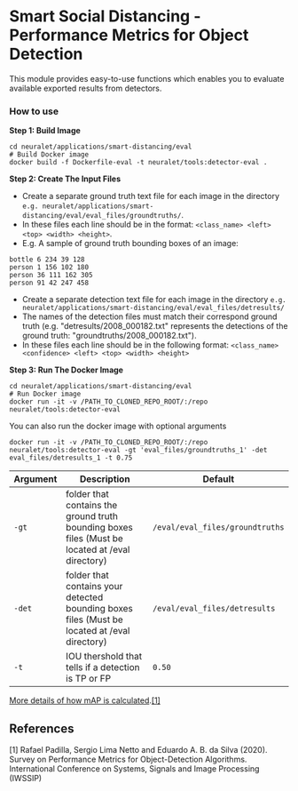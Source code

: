 # Smart Social Distancing - Performance Metrics for Object Detection

This module provides easy-to-use functions which enables you to evaluate available exported results from detectors.

### How to use
**Step 1: Build Image**
```
cd neuralet/applications/smart-distancing/eval
# Build Docker image
docker build -f Dockerfile-eval -t neuralet/tools:detector-eval .
```
**Step 2: Create The Input Files**

* Create a separate ground truth text file for each image in the directory `e.g. neuralet/applications/smart-distancing/eval/eval_files/groundtruths/`.
* In these files each line should be in the format: `<class_name> <left> <top> <width> <height>`.
* E.g. A sample of ground truth bounding boxes of an image:
```
bottle 6 234 39 128
person 1 156 102 180
person 36 111 162 305
person 91 42 247 458
```
* Create a separate detection text file for each image in the directory `e.g. neuralet/applications/smart-distancing/eval/eval_files/detresults/`
* The names of the detection files must match their correspond ground truth (e.g. "detresults/2008_000182.txt" represents the detections of the ground truth: "groundtruths/2008_000182.txt").
* In these files each line should be in the following format: `<class_name> <confidence> <left> <top> <width> <height>`

**Step 3: Run The Docker Image**
```
cd neuralet/applications/smart-distancing/eval
# Run Docker image
docker run -it -v /PATH_TO_CLONED_REPO_ROOT/:/repo neuralet/tools:detector-eval
```
You can also run the docker image with optional arguments
```
docker run -it -v /PATH_TO_CLONED_REPO_ROOT/:/repo neuralet/tools:detector-eval -gt 'eval_files/groundtruths_1' -det eval_files/detresults_1 -t 0.75
```


| Argument | Description | Default |
| -------- | -------- | -------- |
| `-gt` | folder that contains the ground truth bounding boxes files (Must be located at /eval directory)     | `/eval/eval_files/groundtruths`     |
| `-det` | folder that contains your detected bounding boxes files (Must be located at /eval directory)     | `/eval/eval_files/detresults`     |
| `-t` | IOU thershold that tells if a detection is TP or FP     | `0.50`     |

[More details of how mAP is calculated](https://github.com/rafaelpadilla/Object-Detection-Metrics/blob/master/README.md).[[1]](#1)

## References
<a id="1">[1]</a>
Rafael Padilla, Sergio Lima Netto and Eduardo A. B. da Silva  (2020). 
Survey on Performance Metrics for Object-Detection Algorithms. 
International Conference on Systems, Signals and Image Processing (IWSSIP)
 
